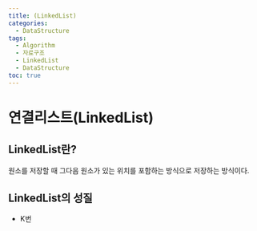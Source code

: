 ```yaml
---
title: (LinkedList)
categories:
  - DataStructure
tags:
  - Algorithm
  - 자료구조
  - LinkedList
  - DataStructure
toc: true
---
```


# 연결리스트(LinkedList)

## LinkedList란?
원소를 저장할 때 그다음 원소가 있는 위치를 포함하는 방식으로 저장하는 방식이다.  


## LinkedList의 성질
- K번